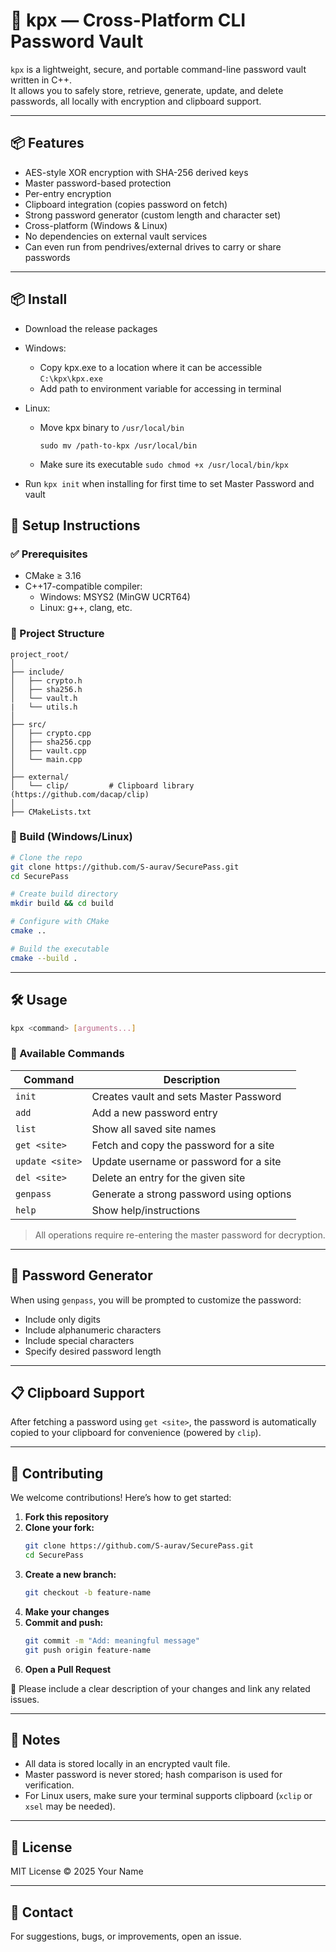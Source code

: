# 🔐 kpx — Cross-Platform CLI Password Vault

`kpx` is a lightweight, secure, and portable command-line password vault written in C++.  
It allows you to safely store, retrieve, generate, update, and delete passwords, all locally with encryption and clipboard support.

---

## 📦 Features

- AES-style XOR encryption with SHA-256 derived keys
- Master password-based protection
- Per-entry encryption
- Clipboard integration (copies password on fetch)
- Strong password generator (custom length and character set)
- Cross-platform (Windows & Linux)
- No dependencies on external vault services
- Can even run from pendrives/external drives to carry or share passwords

---

## 📦 Install
- Download the release packages
- Windows:
   - Copy kpx.exe to a location where it can be accessible
      ```C:\kpx\kpx.exe```
   - Add path to environment variable for accessing in terminal
- Linux:
   - Move kpx binary to ```/usr/local/bin```
      
      ```sudo mv /path-to-kpx /usr/local/bin```

   - Make sure its executable ```sudo chmod +x /usr/local/bin/kpx```

- Run ```kpx init``` when installing for first time to set Master Password and vault


## 🚀 Setup Instructions

### ✅ Prerequisites

- CMake ≥ 3.16
- C++17-compatible compiler:
  - Windows: MSYS2 (MinGW UCRT64)
  - Linux: g++, clang, etc.

### 📁 Project Structure

```
project_root/
│
├── include/
│   ├── crypto.h
│   ├── sha256.h
│   └── vault.h
|   └── utils.h
│
├── src/
│   ├── crypto.cpp
│   ├── sha256.cpp
│   ├── vault.cpp
│   └── main.cpp
│
├── external/
│   └── clip/         # Clipboard library (https://github.com/dacap/clip)
│
├── CMakeLists.txt
```

### 🔧 Build (Windows/Linux)

```bash
# Clone the repo
git clone https://github.com/S-aurav/SecurePass.git
cd SecurePass

# Create build directory
mkdir build && cd build

# Configure with CMake
cmake ..

# Build the executable
cmake --build .
```

---

## 🛠️ Usage

```bash
kpx <command> [arguments...]
```

### 📜 Available Commands

| Command              | Description                                      |
|----------------------|--------------------------------------------------|
| `init`               | Creates vault and sets Master Password           |
| `add`                | Add a new password entry                         |
| `list`               | Show all saved site names                        |
| `get <site>`         | Fetch and copy the password for a site          |
| `update <site>`      | Update username or password for a site          |
| `del <site>`         | Delete an entry for the given site              |
| `genpass`            | Generate a strong password using options        |
| `help`               | Show help/instructions                          |

> All operations require re-entering the master password for decryption.

---

## 🔐 Password Generator

When using `genpass`, you will be prompted to customize the password:

- Include only digits
- Include alphanumeric characters
- Include special characters
- Specify desired password length

---

## 📋 Clipboard Support

After fetching a password using `get <site>`, the password is automatically copied to your clipboard for convenience (powered by `clip`).

---

## 🙌 Contributing

We welcome contributions! Here’s how to get started:

1. **Fork this repository**
2. **Clone your fork:**
   ```bash
   git clone https://github.com/S-aurav/SecurePass.git
   cd SecurePass
   ```
3. **Create a new branch:**
   ```bash
   git checkout -b feature-name
   ```
4. **Make your changes**
5. **Commit and push:**
   ```bash
   git commit -m "Add: meaningful message"
   git push origin feature-name
   ```
6. **Open a Pull Request**

📄 Please include a clear description of your changes and link any related issues.

---

## 📌 Notes

- All data is stored locally in an encrypted vault file.
- Master password is never stored; hash comparison is used for verification.
- For Linux users, make sure your terminal supports clipboard (`xclip` or `xsel` may be needed).

---

## 🧠 License

MIT License © 2025 Your Name

---

## 💬 Contact

For suggestions, bugs, or improvements, open an issue.